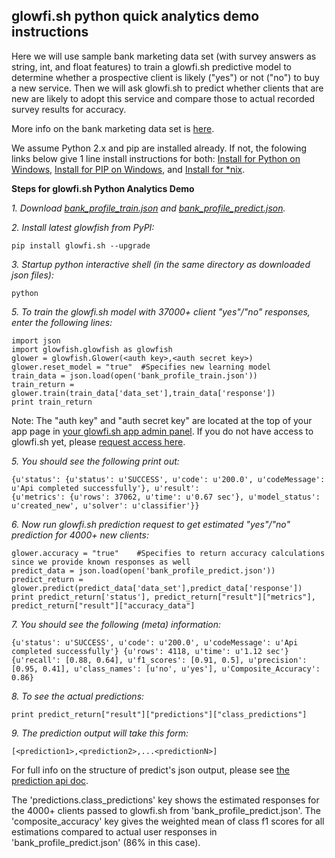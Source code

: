 glowfi.sh python quick analytics demo instructions
-----------

Here we will use sample bank marketing data set (with survey answers as string, int, and float features) to train a glowfi.sh predictive model to determine whether a prospective client is likely ("yes") or not ("no") to buy a new service. Then we will ask glowfi.sh to predict whether clients that are new are likely to adopt this service and compare those to actual recorded survey results for accuracy.

More info on the bank marketing data set is [here](https://archive.ics.uci.edu/ml/datasets/Bank+Marketing).

We assume Python 2.x and pip are installed already. If not, the folowing links below give 1 line install instructions for both: 
[Install for Python on Windows](https://www.python.org/downloads/windows/), [Install for PIP on Windows](http://stackoverflow.com/questions/4750806/how-to-install-pip-on-windows), and [Install for *nix](https://pip.pypa.io/en/latest/installing.html).

**Steps for glowfi.sh Python Analytics Demo**

*1. Download [bank_profile_train.json](https://raw.githubusercontent.com/glowfishAPI/glowfish-py/master/quick_analytics_demo/bank_profile_train.json) and [bank_profile_predict.json](https://raw.githubusercontent.com/glowfishAPI/glowfish-py/master/quick_analytics_demo/bank_profile_predict.json).*

*2. Install latest glowfish from PyPI:*

    pip install glowfi.sh --upgrade

*3. Startup python interactive shell (in the same directory as downloaded json files):*

    python

*5. To train the glowfi.sh model with 37000+ client "yes"/"no" responses, enter the following lines:*

    import json
    import glowfish.glowfish as glowfish
    glower = glowfish.Glower(<auth key>,<auth secret key>)
    glower.reset_model = "true"  #Specifies new learning model
    train_data = json.load(open('bank_profile_train.json'))
    train_return = glower.train(train_data['data_set'],train_data['response'])
    print train_return
    
Note: The "auth key" and "auth secret key" are located at the top of your app page in [your glowfi.sh app admin panel](https://api.glowfi.sh/admin/app/). If you do not have access to glowfi.sh yet, please [request access here](https://glowfi.sh/beta/).

*5. You should see the following print out:*

    {u'status': {u'status': u'SUCCESS', u'code': u'200.0', u'codeMessage': u'Api completed successfully'}, u'result':         
    {u'metrics': {u'rows': 37062, u'time': u'0.67 sec'}, u'model_status': u'created_new', u'solver': u'classifier'}}

*6. Now run glowfi.sh prediction request to get estimated "yes"/"no" prediction for 4000+ new clients:*

    glower.accuracy = "true"    #Specifies to return accuracy calculations since we provide known responses as well
    predict_data = json.load(open('bank_profile_predict.json'))
    predict_return = glower.predict(predict_data['data_set'],predict_data['response'])
    print predict_return['status'], predict_return["result"]["metrics"], predict_return["result"]["accuracy_data"]

*7. You should see the following (meta) information:*

    {u'status': u'SUCCESS', u'code': u'200.0', u'codeMessage': u'Api completed successfully'} {u'rows': 4118, u'time': u'1.12 sec'} {u'recall': [0.88, 0.64], u'f1_scores': [0.91, 0.5], u'precision': [0.95, 0.41], u'class_names': [u'no', u'yes'], u'Composite_Accuracy': 0.86}

*8. To see the actual predictions:*

    print predict_return["result"]["predictions"]["class_predictions"]

*9. The prediction output will take this form:*

    [<prediction1>,<prediction2>,...<predictionN>]

For full info on the structure of predict's json output, please see [the prediction api doc](http://glowfish.readme.io/v1.0/docs/predict).

The 'predictions.class_predictions' key shows the estimated responses for the 4000+ clients passed to glowfi.sh from  'bank_profile_predict.json'. The 'composite_accuracy' key gives the weighted mean of class f1 scores for all estimations compared to actual user responses in 'bank_profile_predict.json' (86% in this case).

